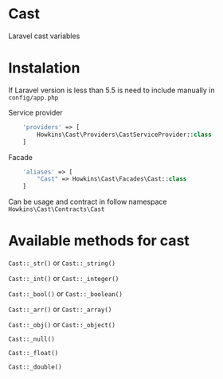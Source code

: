 # Cast
Laravel cast variables

# Instalation

If Laravel version is less than 5.5 is need to include manually in `config/app.php`  

Service provider
```php
	'providers' => [
		Howkins\Cast\Providers\CastServiceProvider::class
	]
```
Facade
```php
	'aliases' => [
		"Cast" => Howkins\Cast\Facades\Cast::class
	]
```

Can be usage and contract in follow namespace `Howkins\Cast\Contracts\Cast`

# Available methods for cast

`Cast::_str()` or `Cast::_string()`

`Cast::_int()` or `Cast::_integer()`

`Cast::_bool()` or `Cast::_boolean()`

`Cast::_arr()` or `Cast::_array()`

`Cast::_obj()` or `Cast::_object()`

`Cast::_null()`

`Cast::_float()`

`Cast::_double()`
